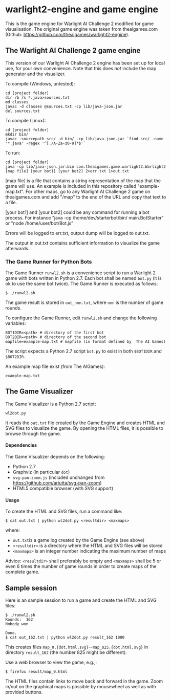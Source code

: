 # warlight2-engine and game engine #

This is the game engine for Warlight AI Challenge 2 modified for game visualisation. The original game engine was taken from theaigames.com (Github: https://github.com/theaigames/warlight2-engine).


## The Warlight AI Challenge 2 game engine ##

This version of our Warlight AI Challenge 2 engine has been set up for
local use, for your own convenience. Note that this does *not* include
the map generator and the visualizer.

To compile (Windows, untested):

    cd [project folder]
    dir /b /s *.java>sources.txt
    md classes
    javac -d classes @sources.txt -cp lib/java-json.jar
    del sources.txt

To compile (Linux):

    cd [project folder]
    mkdir bin/
    javac -sourcepath src/ -d bin/ -cp lib/java-json.jar `find src/ -name '*.java' -regex '^[./A-Za-z0-9]*$'`
    
To run:

    cd [project folder]
    java -cp lib/java-json.jar:bin com.theaigames.game.warlight2.Warlight2 [map file] [your bot1] [your bot2] 2>err.txt 1>out.txt

[map file] is a file that contains a string representation of the map
that the game will use. An example is included in this repository
called "example-map.txt". For other maps, go to any Warlight AI
Challenge 2 game on theaigames.com and add "/map" to the end of the
URL and copy that text to a file.

[your bot1] and [your bot2] could be any command for running a bot
process. For instance "java -cp /home/dev/starterbot/bin/
main.BotStarter" or "node /home/user/bot/Bot.js"

Errors will be logged to err.txt, output dump will be logged to
out.txt.

The output in out.txt contains sufficient information to visualize the
game afterwards.

### The Game Runner for Python Bots ###

The Game Runner `runwl2.sh` is a convenience script to run a Warlight
2 game with bots written in Python 2.7. Each bot shall be named
`bot.py` (it is ok to use the same bot twice). The Game Runner is
executed as follows:

	$ ./runwl2.sh

The game result is stored in `out_nnn.txt`, where `nnn` is the number
of game rounds.

To configure the Game Runner, edit `runwl2.sh` and change the
following variables:

	BOT1DIR=<path> # directory of the first bot
	BOT2DIR=<path> # directory of the second bot
	mapfile=example-map.txt # mapfile (in format defined by  The AI Games)

The script expects a Python 2.7 script `bot.py` to exist in both
`$BOT1DIR` and `$BOT2DIR`.

An example map file exist (from The AIGames):

	example-map.txt


## The Game Visualizer ##

The Game Visualizer is a Python 2.7 script:

	wl2dot.py

It reads the `out.txt` file created by the Game Engine and creates
HTML and SVG files to visualize the game. By opening the HTML files,
it is possible to browse through the game.

#### Dependencies ####

The Game Visualizer depends on the following:

- Python 2.7
- Graphviz (in particular `dot`)
- `svg-pan-zoom.js` (included unchanged from https://github.com/ariutta/svg-pan-zoom)
- HTML5 compatible browser (with SVG support)

#### Usage ####

To create the HTML and SVG files, run a command like:

	$ cat out.txt | python wl2dot.py <resultdir> <maxmaps>

where:

- `out.txt`is a game log created by the Game Engine (see above)
- `<resultdir>` is a directory where the HTML and SVG files will be stored
- `<maxmaps>` is an integer number indicating the maximum number of maps

Advice: `<resultdir>` shall preferably be empty and `<maxmaps>` shall
be 5 or even 6 times the number of game rounds in order to create maps
of the complete game.

## Sample session ##

Here is an sample session to run a game and create the HTML and SVG files:

	$ ./runwl2.sh
	Rounds:  162
	Nobody won
	
	Done.
	$ cat out_162.txt | python wl2dot.py result_162 1000

This creates files `map_0.{dot,html,svg}`--`map_825.{dot,html,svg}` in
directory `result_162` (the number 825 might be different).

Use a web browser to view the game, e.g.,:

	$ firefox result/map_0.html

The HTML files contain links to move back and forward in the
game. Zoom in/out on the graphical maps is possible by mousewheel as
well as with provided buttons.
